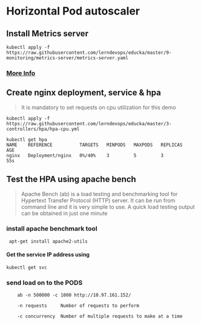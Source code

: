 # Horizontal Pod autoscaler

Install Metrics server
---------------------------
```
kubectl apply -f https://raw.githubusercontent.com/lerndevops/educka/master/9-monitoring/metrics-server/metrics-server.yaml
```

### [More Info](https://github.com/kubernetes-sigs/metrics-server) 


Create nginx deployment, service & hpa 
-------------------------------------------
> It is mandatory to set requests on cpu utilization for this demo

`kubectl apply -f https://raw.githubusercontent.com/lerndevops/educka/master/3-controllers/hpa/hpa-cpu.yml` 

~~~
kubectl get hpa 
NAME    REFERENCE          TARGETS   MINPODS   MAXPODS   REPLICAS   AGE
nginx   Deployment/nginx   0%/40%    3         5         3          55s
~~~

Test the HPA using apache bench 
-----------------------------------
> Apache Bench (ab) is a load testing and benchmarking tool for Hypertext Transfer Protocol (HTTP) server. It can be run from command line and it is very simple to use. A quick load testing output can be obtained in just one minute

### install apache benchmark tool

` apt-get install apache2-utils` 

#### Get the service IP address using 
 
`kubectl get svc` 

### send load on to the PODS

`    ab -n 500000 -c 1000 http://10.97.161.152/` 

`    -n requests     Number of requests to perform`

`    -c concurrency  Number of multiple requests to make at a time`
